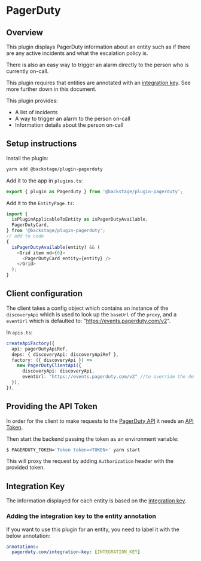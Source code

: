 # PagerDuty

## Overview

This plugin displays PagerDuty information about an entity such as if there are any active incidents and what the escalation policy is.

There is also an easy way to trigger an alarm directly to the person who is currently on-call.

This plugin requires that entities are annotated with an [integration key](https://support.pagerduty.com/docs/services-and-integrations#add-integrations-to-an-existing-service). See more further down in this document.

This plugin provides:

- A list of incidents
- A way to trigger an alarm to the person on-call
- Information details about the person on-call

## Setup instructions

Install the plugin:

```bash
yarn add @backstage/plugin-pagerduty
```

Add it to the app in `plugins.ts`:

```ts
export { plugin as Pagerduty } from '@backstage/plugin-pagerduty';
```

Add it to the `EntityPage.ts`:

```ts
import {
  isPluginApplicableToEntity as isPagerDutyAvailable,
  PagerDutyCard,
} from '@backstage/plugin-pagerduty';
// add to code
{
  isPagerDutyAvailable(entity) && (
    <Grid item md={6}>
      <PagerDutyCard entity={entity} />
    </Grid>
  );
}
```

## Client configuration

The client takes a config object which contains an instance of the `discoveryApi` which is used to look up the `baseUrl` of the `proxy`, and a `eventUrl` which is defaulted to: "https://events.pagerduty.com/v2".

In `apis.ts`:

```ts
createApiFactory({
  api: pagerDutyApiRef,
  deps: { discoveryApi: discoveryApiRef },
  factory: ({ discoveryApi }) =>
    new PagerDutyClientApi({
      discoveryApi: discoveryApi,
      eventUrl: "https://events.pagerduty.com/v2" //to override the default value
  }),
}),
```

## Providing the API Token

In order for the client to make requests to the [PagerDuty API](https://developer.pagerduty.com/docs/rest-api-v2/rest-api/) it needs an [API Token](https://support.pagerduty.com/docs/generating-api-keys#generating-a-general-access-rest-api-key).

Then start the backend passing the token as an environment variable:

```bash
$ PAGERDUTY_TOKEN='Token token=<TOKEN>' yarn start
```

This will proxy the request by adding `Authorization` header with the provided token.

## Integration Key

The information displayed for each entity is based on the [integration key](https://support.pagerduty.com/docs/services-and-integrations#add-integrations-to-an-existing-service).

### Adding the integration key to the entity annotation

If you want to use this plugin for an entity, you need to label it with the below annotation:

```yml
annotations:
  pagerduty.com/integration-key: [INTEGRATION_KEY]
```
